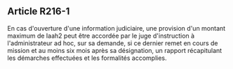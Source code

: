 Article R216-1
----
En cas d'ouverture d'une information judiciaire, une provision d'un montant
maximum de Iaah2 peut être accordée par le juge d'instruction à l'administrateur
ad hoc, sur sa demande, si ce dernier remet en cours de mission et au moins six
mois après sa désignation, un rapport récapitulant les démarches effectuées et
les formalités accomplies.
